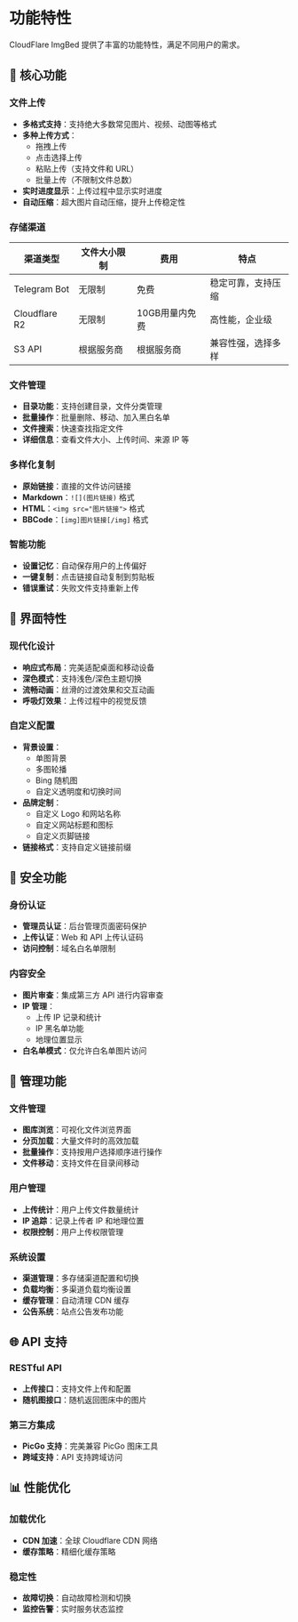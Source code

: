 # 功能特性

CloudFlare ImgBed 提供了丰富的功能特性，满足不同用户的需求。

## 🚀 核心功能

### 文件上传

- **多格式支持**：支持绝大多数常见图片、视频、动图等格式
- **多种上传方式**：
  - 拖拽上传
  - 点击选择上传
  - 粘贴上传（支持文件和 URL）
  - 批量上传（不限制文件总数）
- **实时进度显示**：上传过程中显示实时进度
- **自动压缩**：超大图片自动压缩，提升上传稳定性

### 存储渠道

| 渠道类型 | 文件大小限制 | 费用 | 特点 |
|---------|-------------|------|------|
| Telegram Bot | 无限制 | 免费 | 稳定可靠，支持压缩 |
| Cloudflare R2 | 无限制 | 10GB用量内免费 | 高性能，企业级 |
| S3 API | 根据服务商 | 根据服务商 | 兼容性强，选择多样 |

### 文件管理

- **目录功能**：支持创建目录，文件分类管理
- **批量操作**：批量删除、移动、加入黑白名单
- **文件搜索**：快速查找指定文件
- **详细信息**：查看文件大小、上传时间、来源 IP 等

### 多样化复制

- **原始链接**：直接的文件访问链接
- **Markdown**：`![](图片链接)` 格式
- **HTML**：`<img src="图片链接">` 格式
- **BBCode**：`[img]图片链接[/img]` 格式

### 智能功能

- **设置记忆**：自动保存用户的上传偏好
- **一键复制**：点击链接自动复制到剪贴板
- **错误重试**：失败文件支持重新上传

## 🎨 界面特性

### 现代化设计

- **响应式布局**：完美适配桌面和移动设备
- **深色模式**：支持浅色/深色主题切换
- **流畅动画**：丝滑的过渡效果和交互动画
- **呼吸灯效果**：上传过程中的视觉反馈

### 自定义配置

- **背景设置**：
  - 单图背景
  - 多图轮播
  - Bing 随机图
  - 自定义透明度和切换时间
- **品牌定制**：
  - 自定义 Logo 和网站名称
  - 自定义网站标题和图标
  - 自定义页脚链接
- **链接格式**：支持自定义链接前缀

## 🔐 安全功能

### 身份认证

- **管理员认证**：后台管理页面密码保护
- **上传认证**：Web 和 API 上传认证码
- **访问控制**：域名白名单限制

### 内容安全

- **图片审查**：集成第三方 API 进行内容审查
- **IP 管理**：
  - 上传 IP 记录和统计
  - IP 黑名单功能
  - 地理位置显示
- **白名单模式**：仅允许白名单图片访问


## 🔧 管理功能

### 文件管理

- **图库浏览**：可视化文件浏览界面
- **分页加载**：大量文件时的高效加载
- **批量操作**：支持按用户选择顺序进行操作
- **文件移动**：支持文件在目录间移动

### 用户管理

- **上传统计**：用户上传文件数量统计
- **IP 追踪**：记录上传者 IP 和地理位置
- **权限控制**：用户上传权限管理

### 系统设置

- **渠道管理**：多存储渠道配置和切换
- **负载均衡**：多渠道负载均衡设置
- **缓存管理**：自动清理 CDN 缓存
- **公告系统**：站点公告发布功能

## 🌐 API 支持

### RESTful API

- **上传接口**：支持文件上传和配置
- **随机图接口**：随机返回图床中的图片

### 第三方集成

- **PicGo 支持**：完美兼容 PicGo 图床工具
- **跨域支持**：API 支持跨域访问

## 📊 性能优化

### 加载优化

- **CDN 加速**：全球 Cloudflare CDN 网络
- **缓存策略**：精细化缓存策略

### 稳定性

- **故障切换**：自动故障检测和切换
- **监控告警**：实时服务状态监控

